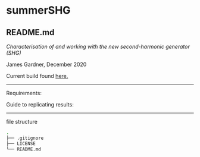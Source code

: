 # summerSHG
## README.md
*Characterisation of and working with the new second-harmonic generator (SHG)*

James Gardner, December 2020

Current build found [here.](https://github.com/daccordeon/summerSHG)

---
Requirements:


Guide to replicating results:


---
file structure
```bash
.
├── .gitignore
├── LICENSE
└── README.md
```
[//]: # (tree -I '*.pdf|*.png')
